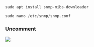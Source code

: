 

````C
sudo apt install snmp-mibs-downloader
`````


````c
sudo nano /etc/snmp/snmp.conf 
`````

### Uncomment 

![](../../../Imagens/Pasted%20image%2020240717103200.png)
